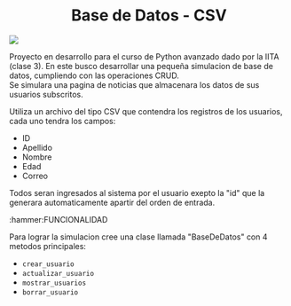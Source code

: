 <h1 align="center">Base de Datos - CSV</h1>
<p align="left">
   <img src="https://img.shields.io/badge/STATUS-EN%20DESAROLLO-green">
</p>
<p>Proyecto en desarrollo para el curso de Python avanzado dado por la IITA (clase 3). En este busco desarrollar una pequeña simulacion de base de datos, cumpliendo con las operaciones CRUD.</br>
Se simulara una pagina de noticias que almacenara los datos de sus usuarios subscritos.</p>
</p>Utiliza un archivo del tipo CSV que contendra los registros de los usuarios, cada uno tendra los campos: <ul>
 <li>ID</li>
 <li>Apellido</li>
 <li>Nombre</li>
 <li>Edad</li>
 <li>Correo</li>
</ul>
Todos seran ingresados al sistema por el usuario exepto la "id" que la generara automaticamente apartir del orden de entrada.</p>
:hammer:FUNCIONALIDAD
</p>Para lograr la simulacion cree una clase llamada "BaseDeDatos" con 4 metodos principales:</p>

- `crear_usuario`
- `actualizar_usuario`
- `mostrar_usuarios` 
- `borrar_usuario`
